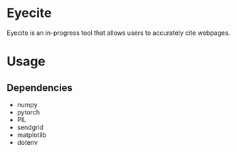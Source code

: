 # Eyecite

Eyecite is an in-progress tool that allows users to accurately cite webpages.

# Usage



## Dependencies
- numpy
- pytorch
- PIL
- sendgrid
- matplotlib
- dotenv
